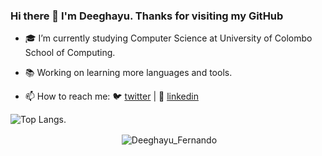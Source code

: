 ### Hi there 👋 I'm Deeghayu. Thanks for visiting my GitHub

- 🎓 I’m currently studying Computer Science at University of Colombo School of Computing.
- 📚 Working on learning more languages and tools.

- 📫 How to reach me:  🐦 [twitter][twitter] | 👔 [linkedin][linkedin]

[twitter]: https://twitter.com/DeeghayuF
[linkedin]:https://www.linkedin.com/in/deeghayu-fernando-7610941a5/



![Top Langs](https://github-readme-stats.vercel.app/api/top-langs/?username=deefernando6&layout=compact).
<p align="center">&nbsp;<img align="center" src="https://github-readme-stats.vercel.app/api?username=deefernando6&theme=dark&show_icons=true" alt="Deeghayu_Fernando" /></p>
